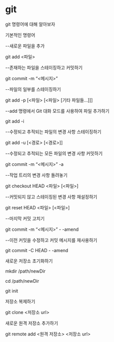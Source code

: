 # git
git 명령어에 대해 알아보자

기본적인 명령어

--새로운 파일을 추가

git add <파일>

--존재하는 파일을 스테이징하고 커밋하기

git commit -m “<메시지>”

--파일의 일부를 스테이징하기

git add -p [<파일> [<파일> [기타 파일들…]]]

--add 명령에서 Git 대화 모드를 사용하여 파일 추가하기

git add -i

--수정되고 추적되는 파일의 변경 사항 스테이징하기

git add -u [<경로> [<경로>]]

--수정되고 추적되는 모든 파일의 변경 사항 커밋하기

git commit -m “<메시지>” -a

--작업 트리의 변경 사항 돌려놓기

git checkout HEAD <파일> [<파일>]

--커밋되지 않고 스테이징된 변경 사항 재설정하기

git reset HEAD <파일> [<파일>]

--마지막 커밋 고치기

git commit -m “<메시지>” - -amend

--이전 커밋을 수정하고 커밋 메시지를 재사용하기

git commit -C HEAD - -amend

새로운 저장소 초기화하기

mkdir /path/newDir

cd /path/newDir

git init

저장소 복제하기

git clone <저장소 url>

새로운 원격 저장소 추가하기

git remote add <원격 저장소> <저장소 url>
